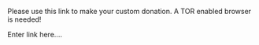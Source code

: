 Please use this link to make your custom donation. A TOR enabled browser is needed!

Enter link here....
